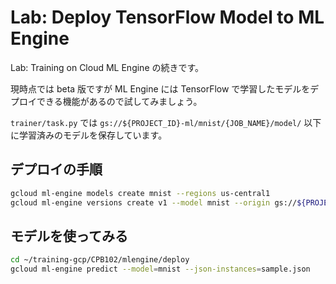 # Lab: Deploy TensorFlow Model to ML Engine

Lab: Training on Cloud ML Engine の続きです。

現時点では beta 版ですが ML Engine には TensorFlow で学習したモデルをデプロイできる機能があるので試してみましょう。

`trainer/task.py` では `gs://${PROJECT_ID}-ml/mnist/{JOB_NAME}/model/` 以下に学習済みのモデルを保存しています。

## デプロイの手順

```sh
gcloud ml-engine models create mnist --regions us-central1
gcloud ml-engine versions create v1 --model mnist --origin gs://${PROJECT_ID}-ml/mnist/${JOB_NAME}/model
```

## モデルを使ってみる

```sh
cd ~/training-gcp/CPB102/mlengine/deploy
gcloud ml-engine predict --model=mnist --json-instances=sample.json
```
